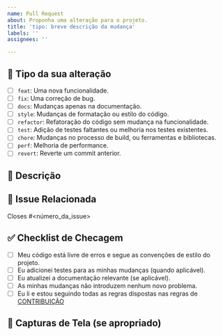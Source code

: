 ```yaml
---
name: Pull Request
about: Proponha uma alteração para o projeto.
title: 'tipo: breve descrição da mudança'
labels: ''
assignees: ''

---
```


## 🚀 Tipo da sua alteração
- [ ] `feat`: Uma nova funcionalidade.
- [ ] `fix`: Uma correção de bug.
- [ ] `docs`: Mudanças apenas na documentação.
- [ ] `style`: Mudanças de formatação ou estilo do código.
- [ ] `refactor`: Refatoração do código sem mudança na funcionalidade.
- [ ] `test`: Adição de testes faltantes ou melhoria nos testes existentes.
- [ ] `chore`: Mudanças no processo de build, ou ferramentas e bibliotecas.
- [ ] `perf`: Melhoria de performance.
- [ ] `revert`: Reverte um commit anterior.

## 📝 Descrição
## 🔗 Issue Relacionada
Closes #<número_da_issue>

## ✅ Checklist de Checagem
- [ ] Meu código está livre de erros e segue as convenções de estilo do projeto.
- [ ] Eu adicionei testes para as minhas mudanças (quando aplicável).
- [ ] Eu atualizei a documentação relevante (se aplicável).
- [ ] As minhas mudanças não introduzem nenhum novo problema.
- [ ] Eu li e estou seguindo todas as regras dispostas nas regras de [CONTRIBUIÇÃO](../CONTRIBUTING.md)

## 📸 Capturas de Tela (se apropriado)